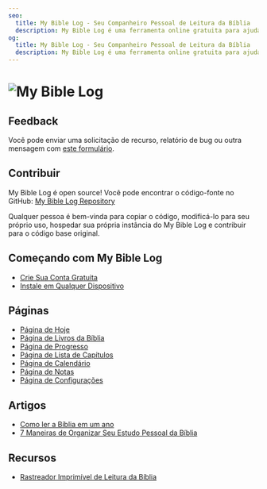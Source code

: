 ```yaml
---
seo:
  title: My Bible Log - Seu Companheiro Pessoal de Leitura da Bíblia
  description: My Bible Log é uma ferramenta online gratuita para ajudá-lo a acompanhar e organizar sua jornada de leitura da Bíblia
og:
  title: My Bible Log - Seu Companheiro Pessoal de Leitura da Bíblia
  description: My Bible Log é uma ferramenta online gratuita para ajudá-lo a acompanhar e organizar sua jornada de leitura da Bíblia
---
```


<h1>
  <img src="/share.jpg" alt="My Bible Log">
</h1>

## Feedback

Você pode enviar uma solicitação de recurso, relatório de bug ou outra mensagem com [este formulário](/pt/feedback).

## Contribuir

My Bible Log é open source! Você pode encontrar o código-fonte no GitHub: [My Bible Log Repository](https://github.com/mybiblelog/mybiblelog-nuxt)

Qualquer pessoa é bem-vinda para copiar o código, modificá-lo para seu próprio uso, hospedar sua própria instância do My Bible Log e contribuir para o código base original.

## Começando com My Bible Log

* [Crie Sua Conta Gratuita](/pt/about//page-features--login)
* [Instale em Qualquer Dispositivo](/pt/about//page-features--install)

## Páginas

* [Página de Hoje](/pt/about//page-features--today)
* [Página de Livros da Bíblia](/pt/about//page-features--bible-books)
* [Página de Progresso](/pt/about//page-features--progress)
* [Página de Lista de Capítulos](/pt/about//page-features--chapter-checklist)
* [Página de Calendário](/pt/about//page-features--calendar)
* [Página de Notas](/pt/about//page-features--notes)
* [Página de Configurações](/pt/about//page-features--settings)

## Artigos

* [Como ler a Bíblia em um ano](/pt/about//how-to--read-the-bible-in-a-year)
* [7 Maneiras de Organizar Seu Estudo Pessoal da Bíblia](/pt/about//how-to--organize-your-personal-bible-study)

<!--
* [Como ler o Novo Testamento em 90 dias](/pt/about//how-to--read-the-new-testament-in-90-days)
* [Como desenvolver um hábito forte de leitura da Bíblia](/pt/about//how-to--build-a-strong-bible-reading-habit)
-->

## Recursos

* [Rastreador Imprimível de Leitura da Bíblia](/pt/resources/printable-bible-reading-tracker)
